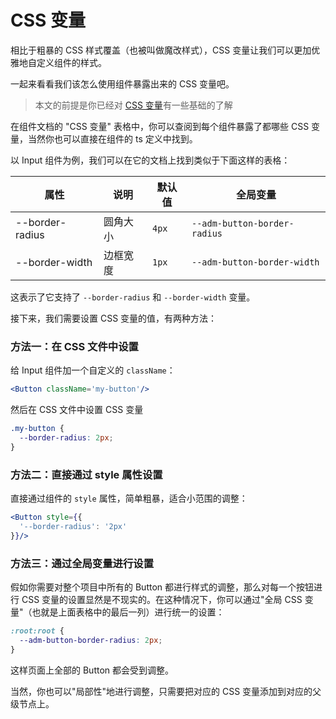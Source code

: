 # CSS 变量

相比于粗暴的 CSS 样式覆盖（也被叫做魔改样式），CSS 变量让我们可以更加优雅地自定义组件的样式。

一起来看看我们该怎么使用组件暴露出来的 CSS 变量吧。

> 本文的前提是你已经对 [CSS 变量](https://developer.mozilla.org/zh-CN/docs/Web/CSS/Using_CSS_custom_properties)有一些基础的了解

在组件文档的 "CSS 变量" 表格中，你可以查阅到每个组件暴露了都哪些 CSS 变量，当然你也可以直接在组件的 ts 定义中找到。

以 Input 组件为例，我们可以在它的文档上找到类似于下面这样的表格：

| 属性            | 说明     | 默认值 | 全局变量                     |
| --------------- | -------- | ------ | ---------------------------- |
| --border-radius | 圆角大小 | `4px`  | `--adm-button-border-radius` |
| --border-width  | 边框宽度 | `1px`  | `--adm-button-border-width`  |

这表示了它支持了 `--border-radius` 和 `--border-width` 变量。

接下来，我们需要设置 CSS 变量的值，有两种方法：

### 方法一：在 CSS 文件中设置

给 Input 组件加一个自定义的 `className`：

```jsx
<Button className='my-button'/>
```

然后在 CSS 文件中设置 CSS 变量

```css
.my-button {
  --border-radius: 2px;
}
```

### 方法二：直接通过 style 属性设置

直接通过组件的 `style` 属性，简单粗暴，适合小范围的调整：

```jsx
<Button style={{
  '--border-radius': '2px'
}}/>
```

### 方法三：通过全局变量进行设置

假如你需要对整个项目中所有的 Button 都进行样式的调整，那么对每一个按钮进行 CSS 变量的设置显然是不现实的。在这种情况下，你可以通过"全局 CSS 变量"（也就是上面表格中的最后一列）进行统一的设置：

```css
:root:root {
  --adm-button-border-radius: 2px;
}
```

这样页面上全部的 Button 都会受到调整。

当然，你也可以"局部性"地进行调整，只需要把对应的 CSS 变量添加到对应的父级节点上。
